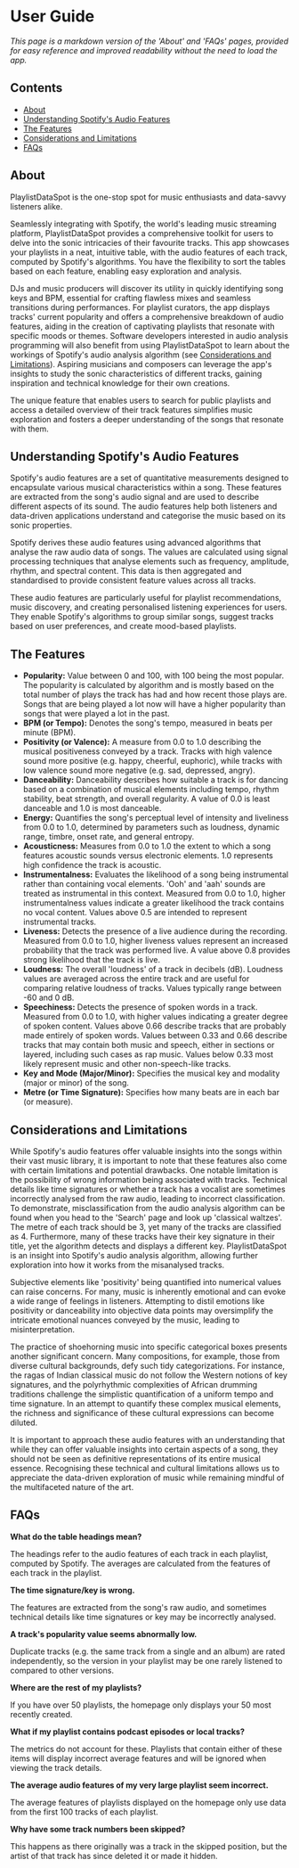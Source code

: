 # User Guide

*This page is a markdown version of the 'About' and 'FAQs' pages, provided for easy reference and improved readability without the need to load the app.*

## Contents
- [About](#about)
- [Understanding Spotify's Audio Features](#understanding-spotify's-audio-features)
- [The Features](#the-features)
- [Considerations and Limitations](#considerations-and-limitations)
- [FAQs](#faqs)

## About

PlaylistDataSpot is the one-stop spot for music enthusiasts and data-savvy listeners alike.

Seamlessly integrating with Spotify, the world's leading music streaming platform, PlaylistDataSpot provides a comprehensive toolkit for users to delve into the sonic intricacies of their favourite tracks. This app showcases your playlists in a neat, intuitive table, with the audio features of each track, computed by Spotify's algorithms. You have the flexibility to sort the tables based on each feature, enabling easy exploration and analysis.

DJs and music producers will discover its utility in quickly identifying song keys and BPM, essential for crafting flawless mixes and seamless transitions during performances. For playlist curators, the app displays tracks' current popularity and offers a comprehensive breakdown of audio features, aiding in the creation of captivating playlists that resonate with specific moods or themes. Software developers interested in audio analysis programming will also benefit from using PlaylistDataSpot to learn about the workings of Spotify's audio analysis algorithm (see [Considerations and Limitations](#considerations-and-limitations)). Aspiring musicians and composers can leverage the app's insights to study the sonic characteristics of different tracks, gaining inspiration and technical knowledge for their own creations.

The unique feature that enables users to search for public playlists and access a detailed overview of their track features simplifies music exploration and fosters a deeper understanding of the songs that resonate with them.

## Understanding Spotify's Audio Features

Spotify's audio features are a set of quantitative measurements designed to encapsulate various musical characteristics within a song. These features are extracted from the song's audio signal and are used to describe different aspects of its sound. The audio features help both listeners and data-driven applications understand and categorise the music based on its sonic properties.

Spotify derives these audio features using advanced algorithms that analyse the raw audio data of songs. The values are calculated using signal processing techniques that analyse elements such as frequency, amplitude, rhythm, and spectral content. This data is then aggregated and standardised to provide consistent feature values across all tracks.

These audio features are particularly useful for playlist recommendations, music discovery, and creating personalised listening experiences for users. They enable Spotify's algorithms to group similar songs, suggest tracks based on user preferences, and create mood-based playlists.

## The Features

- **Popularity:** Value between 0 and 100, with 100 being the most popular. The popularity is calculated by algorithm and is mostly based on the total number of plays the track has had and how recent those plays are. Songs that are being played a lot now will have a higher popularity than songs that were played a lot in the past.
- **BPM (or Tempo):** Denotes the song's tempo, measured in beats per minute (BPM).
- **Positivity (or Valence):** A measure from 0.0 to 1.0 describing the musical positiveness conveyed by a track. Tracks with high valence sound more positive (e.g. happy, cheerful, euphoric), while tracks with low valence sound more negative (e.g. sad, depressed, angry).
- **Danceability:** Danceability describes how suitable a track is for dancing based on a combination of musical elements including tempo, rhythm stability, beat strength, and overall regularity. A value of 0.0 is least danceable and 1.0 is most danceable.
- **Energy:** Quantifies the song's perceptual level of intensity and liveliness from 0.0 to 1.0, determined by parameters such as loudness, dynamic range, timbre, onset rate, and general entropy.
- **Acousticness:** Measures from 0.0 to 1.0 the extent to which a song features acoustic sounds versus electronic elements. 1.0 represents high confidence the track is acoustic.
- **Instrumentalness:** Evaluates the likelihood of a song being instrumental rather than containing vocal elements. 'Ooh' and 'aah' sounds are treated as instrumental in this context. Measured from 0.0 to 1.0, higher instrumentalness values indicate a greater likelihood the track contains no vocal content. Values above 0.5 are intended to represent instrumental tracks.
- **Liveness:** Detects the presence of a live audience during the recording. Measured from 0.0 to 1.0, higher liveness values represent an increased probability that the track was performed live. A value above 0.8 provides strong likelihood that the track is live.
- **Loudness:** The overall 'loudness' of a track in decibels (dB). Loudness values are averaged across the entire track and are useful for comparing relative loudness of tracks. Values typically range between -60 and 0 dB.
- **Speechiness:** Detects the presence of spoken words in a track. Measured from 0.0 to 1.0, with higher values indicating a greater degree of spoken content. Values above 0.66 describe tracks that are probably made entirely of spoken words. Values between 0.33 and 0.66 describe tracks that may contain both music and speech, either in sections or layered, including such cases as rap music. Values below 0.33 most likely represent music and other non-speech-like tracks.
- **Key and Mode (Major/Minor):** Specifies the musical key and modality (major or minor) of the song.
- **Metre (or Time Signature):** Specifies how many beats are in each bar (or measure).

## Considerations and Limitations

While Spotify's audio features offer valuable insights into the songs within their vast music library, it is important to note that these features also come with certain limitations and potential drawbacks. One notable limitation is the possibility of wrong information being associated with tracks. Technical details like time signatures or whether a track has a vocalist are sometimes incorrectly analysed from the raw audio, leading to incorrect classification. To demonstrate, misclassification from the audio analysis algorithm can be found when you head to the 'Search' page and look up 'classical waltzes'. The metre of each track should be 3, yet many of the tracks are classified as 4. Furthermore, many of these tracks have their key signature in their title, yet the algorithm detects and displays a different key. PlaylistDataSpot is an insight into Spotify's audio analysis algorithm, allowing further exploration into how it works from the misanalysed tracks.

Subjective elements like 'positivity' being quantified into numerical values can raise concerns. For many, music is inherently emotional and can evoke a wide range of feelings in listeners. Attempting to distil emotions like positivity or danceability into objective data points may oversimplify the intricate emotional nuances conveyed by the music, leading to misinterpretation.

The practice of shoehorning music into specific categorical boxes presents another significant concern. Many compositions, for example, those from diverse cultural backgrounds, defy such tidy categorizations. For instance, the ragas of Indian classical music do not follow the Western notions of key signatures, and the polyrhythmic complexities of African drumming traditions challenge the simplistic quantification of a uniform tempo and time signature. In an attempt to quantify these complex musical elements, the richness and significance of these cultural expressions can become diluted.

It is important to approach these audio features with an understanding that while they can offer valuable insights into certain aspects of a song, they should not be seen as definitive representations of its entire musical essence. Recognising these technical and cultural limitations allows us to appreciate the data-driven exploration of music while remaining mindful of the multifaceted nature of the art.


## FAQs

**What do the table headings mean?**

The headings refer to the audio features of each track in each playlist, computed by Spotify. The averages are calculated from the features of each track in the playlist.

**The time signature/key is wrong.**

The features are extracted from the song's raw audio, and sometimes technical details like time signatures or key may be incorrectly analysed.

**A track's popularity value seems abnormally low.**

Duplicate tracks (e.g. the same track from a single and an album) are rated independently, so the version in your playlist may be one rarely listened to compared to other versions.

**Where are the rest of my playlists?**

If you have over 50 playlists, the homepage only displays your 50 most recently created.

**What if my playlist contains podcast episodes or local tracks?**

The metrics do not account for these. Playlists that contain either of these items will display incorrect average features and will be ignored when viewing the track details.

**The average audio features of my very large playlist seem incorrect.**

The average features of playlists displayed on the homepage only use data from the first 100 tracks of each playlist.

**Why have some track numbers been skipped?**

This happens as there originally was a track in the skipped position, but the artist of that track has since deleted it or made it hidden.
